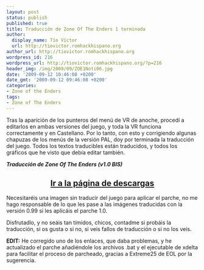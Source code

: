 ```yaml
---
layout: post
status: publish
published: true
title: Traducción de Zone Of The Enders 1 terminada
author:
  display_name: Tío Víctor
  url: http://tiovictor.romhackhispano.org
author_url: http://tiovictor.romhackhispano.org
wordpress_id: 216
wordpress_url: http://tiovictor.romhackhispano.org/?p=216
header_img: /img/2009/09/ZOE1Noti06.jpg
date: '2009-09-12 10:46:08 +0200'
date_gmt: '2009-09-12 09:46:08 +0200'
categories:
- Zone of the Enders
tags:
- Zone of The Enders
---
```

Tras la aparición de los punteros del menú de VR de anoche, procedí a editarlos en ambas versiones del juego, y toda la VR funciona correctamente y en Castellano. Por lo tanto, con esto y corrigiendo algunas chapuzas de los menús de la versión PAL, doy por terminada la traducción del juego. Todos los textos traducibles están traducidos, y todos los gráficos que he visto que debía editar también.

***Traducción de Zone Of The Enders (v1.0 BIS)***

<h2 style="text-align: center;"><strong><a href="http://tiovictor.romhackhispano.org/zone-of-the-enders/">Ir a la página de descargas</a></strong></h2>

Necesitaréis una imagen sin traducir del juego para aplicar el parche, no me hago responsable de lo que les pase a las imágenes traducidas con la versión 0.99 si les aplicáis el parche 1.0.

Disfrutadlo, y no seáis tan tímidos, chicos, contadme si probáis la traducción, si os gusta o si no, si veis fallos de traducción o si no los veis.

**EDIT:** He corregido uno de los enlaces, que daba problemas, y he actualizado el parche añadiéndole los archivos .bat y el ejecutable de xdelta para facilitar el proceso de parcheado, gracias a Extreme25 de EOL por la sugerencia.
